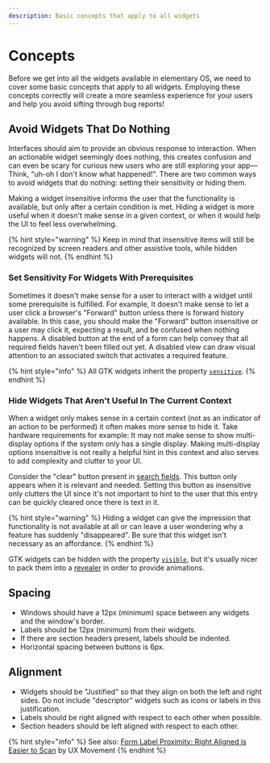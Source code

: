 ```yaml
---
description: Basic concepts that apply to all widgets
---
```


# Concepts

Before we get into all the widgets available in elementary OS, we need to cover some basic concepts that apply to all widgets. Employing these concepts correctly will create a more seamless experience for your users and help you avoid sifting through bug reports!

## Avoid Widgets That Do Nothing

Interfaces should aim to provide an obvious response to interaction. When an actionable widget seemingly does nothing, this creates confusion and can even be scary for curious new users who are still exploring your app—Think, "uh-oh I don't know what happened!". There are two common ways to avoid widgets that do nothing: setting their sensitivity or hiding them.

Making a widget insensitive informs the user that the functionality is available, but only after a certain condition is met. Hiding a widget is more useful when it doesn't make sense in a given context, or when it would help the UI to feel less overwhelming.

{% hint style="warning" %}
Keep in mind that insensitive items will still be recognized by screen readers and other assistive tools, while hidden widgets will not.
{% endhint %}

### Set Sensitivity For Widgets With Prerequisites

Sometimes it doesn't make sense for a user to interact with a widget until some prerequisite is fulfilled. For example, It doesn't make sense to let a user click a browser's "Forward" button unless there is forward history available. In this case, you should make the "Forward" button insensitive or a user may click it, expecting a result, and be confused when nothing happens. A disabled button at the end of a form can help convey that all required fields haven't been filled out yet. A disabled view can draw visual attention to an associated switch that activates a required feature.

{% hint style="info" %}
All GTK widgets inherit the property [`sensitive`](https://valadoc.org/gtk+-3.0/Gtk.Widget.sensitive.html).
{% endhint %}

### Hide Widgets That Aren't Useful In The Current Context

When a widget only makes sense in a certain context \(not as an indicator of an action to be performed\) it often makes more sense to hide it. Take hardware requirements for example: It may not make sense to show multi-display options if the system only has a single display. Making multi-display options insensitive is not really a helpful hint in this context and also serves to add complexity and clutter to your UI.

Consider the "clear" button present in [search fields](ui-toolkit-elements/#search-fields). This button only appears when it is relevant and needed. Setting this button as insensitive only clutters the UI since it's not important to hint to the user that this entry can be quickly cleared once there is text in it.

{% hint style="warning" %}
Hiding a widget can give the impression that functionality is not available at all or can leave a user wondering why a feature has suddenly "disappeared". Be sure that this widget isn't necessary as an affordance.
{% endhint %}

GTK widgets can be hidden with the property [`visible`](https://valadoc.org/gtk+-3.0/Gtk.Widget.visible.html), but it's usually nicer to pack them into a [revealer](https://valadoc.org/gtk+-3.0/Gtk.Revealer.html) in order to provide animations.

## Spacing

* Windows should have a 12px \(minimum\) space between any widgets and the window's border.
* Labels should be 12px \(minimum\) from their widgets.
* If there are section headers present, labels should be indented.
* Horizontal spacing between buttons is 6px.

## Alignment

* Widgets should be "Justified" so that they align on both the left and right sides. Do not include "descriptor" widgets such as icons or labels in this justification.
* Labels should be right aligned with respect to each other when possible.
* Section headers should be left aligned with respect to each other.

{% hint style="info" %}
See also: [Form Label Proximity: Right Aligned is Easier to Scan](http://uxmovement.com/forms/form-label-proximity-right-aligned-is-easier-to-scan) by UX Movement
{% endhint %}

